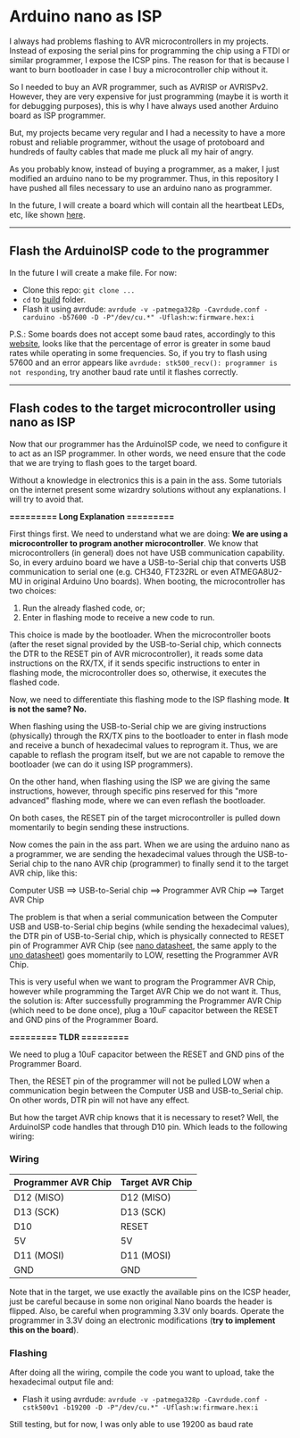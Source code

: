 # Arduino nano as ISP

I always had problems flashing to AVR microcontrollers in my projects. Instead of exposing the serial pins for programming the chip using a FTDI or similar programmer, I expose the ICSP pins. The reason for that is because I want to burn bootloader in case I buy a microcontroller chip without it. 

So I needed to buy an AVR programmer, such as AVRISP or AVRISPv2. However, they are very expensive for just programming (maybe it is worth it for debugging purposes), this is why I have always used another Arduino board as ISP programmer. 

But, my projects became very regular and I had a necessity to have a more robust and reliable programmer, without the usage of protoboard and hundreds of faulty cables that made me pluck all my hair of angry.

As you probably know, instead of buying a programmer, as a maker, I just modified an arduino nano to be my programmer. Thus, in this repository I have pushed all files necessary to use an arduino nano as programmer.

In the future, I will create a board which will contain all the heartbeat LEDs, etc, like shown [here](https://www.arduino.cc/en/tutorial/arduinoISP).

_____________

## Flash the ArduinoISP code to the programmer
In the future I will create a make file. For now:

- Clone this repo: `git clone ...`
- `cd` to [build](build/) folder.
- Flash it using avrdude: `avrdude -v -patmega328p -Cavrdude.conf -carduino -b57600 -D -P"/dev/cu.*" -Uflash:w:firmware.hex:i`

P.S.: Some boards does not accept some baud rates, accordingly to this [website](https://cache.amobbs.com/bbs_upload782111/files_22/ourdev_508497.html), looks like that the percentage of error is greater in some baud rates while operating in some frequencies. So, if you try to flash using 57600 and an error appears like `avrdude: stk500_recv(): programmer is not responding`, try another baud rate until it flashes correctly.

_____________

## Flash codes to the target microcontroller using nano as ISP
Now that our programmer has the ArduinoISP code, we need to configure it to act as an ISP programmer. In other words, we need ensure that the code that we are trying to flash goes to the target board.

Without a knowledge in electronics this is a pain in the ass. Some tutorials on the internet present some wizardry solutions without any explanations. I will try to avoid that.

**========= Long Explanation =========**

First things first. We need to understand what we are doing: **We are using a microcontroller to program another microcontroller**. We know that microcontrollers (in general) does not have USB communication capability. So, in every arduino board we have a USB-to-Serial chip that converts USB communication to serial one (e.g. CH340, FT232RL or even ATMEGA8U2-MU in original Arduino Uno boards).
When booting, the microcontroller has two choices:
  
  1. Run the already flashed code, or;
  2. Enter in flashing mode to receive a new code to run.
  
This choice is made by the bootloader. When the microcontroller boots (after the reset signal provided by the USB-to-Serial chip, which connects the DTR to the RESET pin of AVR microcontroller), it reads some data instructions on the RX/TX, if it sends specific instructions to enter in flashing mode, the microcontroller does so, otherwise, it executes the flashed code.

Now, we need to differentiate this flashing mode to the ISP flashing mode. **It is not the same? No.** 

When flashing using the USB-to-Serial chip we are giving instructions (physically) through the RX/TX pins to the bootloader to enter in flash mode and receive a bunch of hexadecimal values to reprogram it. Thus, we are capable to reflash the program itself, but we are not capable to remove the bootloader (we can do it using ISP programmers).

On the other hand, when flashing using the ISP we are giving the same instructions, however, through specific pins reserved for this "more advanced" flashing mode, where we can even reflash the bootloader.

On both cases, the RESET pin of the target microcontroller is pulled down momentarily to begin sending these instructions.

Now comes the pain in the ass part. When we are using the arduino nano as a programmer, we are sending the hexadecimal values through the USB-to-Serial chip to the nano AVR chip (programmer) to finally send it to the target AVR chip, like this:

Computer USB  ==> USB-to-Serial chip ==> Programmer AVR Chip ==> Target AVR Chip

The problem is that when a serial communication between the Computer USB and USB-to-Serial chip begins (while sending the hexadecimal values), the DTR pin of USB-to-Serial chip, which is physically connected to RESET pin of Programmer AVR Chip (see [nano datasheet](https://www.arduino.cc/en/uploads/Main/Arduino_Nano-Rev3.2-SCH.pdf), the same apply to the [uno datasheet](https://www.arduino.cc/en/uploads/Main/arduino-uno-schematic.pdf)) goes momentarily to LOW, resetting the Programmer AVR Chip.

This is very useful when we want to program the Programmer AVR Chip, however while programming the Target AVR Chip we do not want it. Thus, the solution is: After successfully programming the Programmer AVR Chip (which need to be done once), plug a 10uF capacitor between the RESET and GND pins of the Programmer Board.

**========= TLDR =========**

We need to plug a 10uF capacitor between the RESET and GND pins of the Programmer Board.

Then, the RESET pin of the programmer will not be pulled LOW when a communication begin between the Computer USB and USB-to_Serial chip. On other words, DTR pin will not have any effect.

But how the target AVR chip knows that it is necessary to reset? Well, the ArduinoISP code handles that through D10 pin. Which leads to the following wiring:

### Wiring

| Programmer AVR Chip | Target AVR Chip |
| ------------------- | --------------- |
| D12 (MISO)          | D12 (MISO)      |
| D13 (SCK)           | D13 (SCK)       |
| D10                 | RESET           |
| 5V                  | 5V              |
| D11 (MOSI)          | D11 (MOSI)      |
| GND                 | GND             |

Note that in the target, we use exactly the available pins on the ICSP header, just be careful because in some non original Nano boards the header is flipped.
Also, be careful when programming 3.3V only boards. Operate the programmer in 3.3V doing an electronic modifications (**try to implement this on the board**).

### Flashing

After doing all the wiring, compile the code you want to upload, take the hexadecimal output file and:

- Flash it using avrdude: `avrdude -v -patmega328p -Cavrdude.conf -cstk500v1 -b19200 -D -P"/dev/cu.*" -Uflash:w:firmware.hex:i`

Still testing, but for now, I was only able to use 19200 as baud rate
